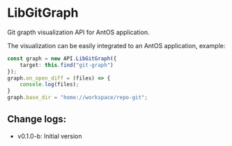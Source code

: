 # LibGitGraph
Git grapth visualization API for AntOS application.

The visualization can be easily integrated to an AntOS application, example:

```typescript
const graph = new API.LibGitGraph({
    target: this.find("git-graph")
});
graph.on_open_diff = (files) => {
    console.log(files);
}
graph.base_dir = "home://workspace/repo-git";
```

## Change logs:
- v0.1.0-b: Initial version